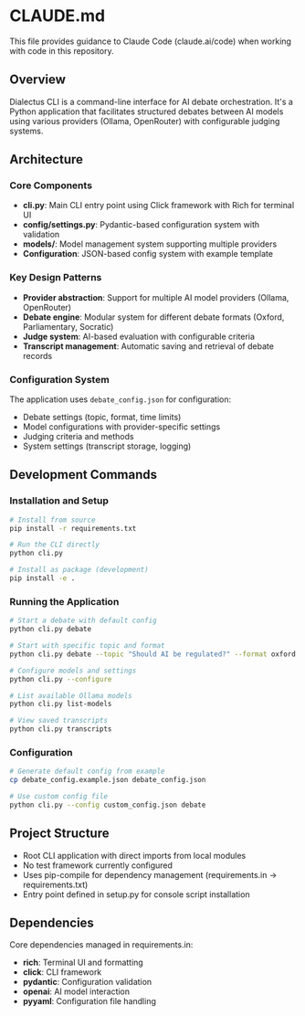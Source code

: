 # CLAUDE.md

This file provides guidance to Claude Code (claude.ai/code) when working with code in this repository.

## Overview

Dialectus CLI is a command-line interface for AI debate orchestration. It's a Python application that facilitates structured debates between AI models using various providers (Ollama, OpenRouter) with configurable judging systems.

## Architecture

### Core Components

- **cli.py**: Main CLI entry point using Click framework with Rich for terminal UI
- **config/settings.py**: Pydantic-based configuration system with validation
- **models/**: Model management system supporting multiple providers
- **Configuration**: JSON-based config system with example template

### Key Design Patterns

- **Provider abstraction**: Support for multiple AI model providers (Ollama, OpenRouter)
- **Debate engine**: Modular system for different debate formats (Oxford, Parliamentary, Socratic)
- **Judge system**: AI-based evaluation with configurable criteria
- **Transcript management**: Automatic saving and retrieval of debate records

### Configuration System

The application uses `debate_config.json` for configuration:
- Debate settings (topic, format, time limits)
- Model configurations with provider-specific settings
- Judging criteria and methods
- System settings (transcript storage, logging)

## Development Commands

### Installation and Setup
```bash
# Install from source
pip install -r requirements.txt

# Run the CLI directly
python cli.py

# Install as package (development)
pip install -e .
```

### Running the Application
```bash
# Start a debate with default config
python cli.py debate

# Start with specific topic and format
python cli.py debate --topic "Should AI be regulated?" --format oxford

# Configure models and settings
python cli.py --configure

# List available Ollama models
python cli.py list-models

# View saved transcripts
python cli.py transcripts
```

### Configuration
```bash
# Generate default config from example
cp debate_config.example.json debate_config.json

# Use custom config file
python cli.py --config custom_config.json debate
```

## Project Structure

- Root CLI application with direct imports from local modules
- No test framework currently configured
- Uses pip-compile for dependency management (requirements.in → requirements.txt)
- Entry point defined in setup.py for console script installation

## Dependencies

Core dependencies managed in requirements.in:
- **rich**: Terminal UI and formatting
- **click**: CLI framework
- **pydantic**: Configuration validation
- **openai**: AI model interaction
- **pyyaml**: Configuration file handling